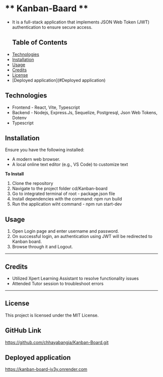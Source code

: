 # ** Kanban-Baard **

* It is a full-stack application that implements JSON Web Token (JWT) authentication to ensure secure access.

  ## Table of Contents 

- [Technologies](#Technologies)
- [Installation](#installation)
- [Usage](#usage)
- [Credits](#credits)
- [License](#license)
- [Deployed application](#Deployed application)

## **Technologies**
* Frontend - React, Vite, Typescript
* Backend - Nodejs, Express.Js, Sequelize, Postgresql, Json Web Tokens, Dotenv
* Typescript

## **Installation**
Ensure you have the following installed:
* A modern web browser.
* A local online text editor (e.g., VS Code) to customize text
  
**To Install**
 1. Clone the repository
 2. Navigate to the project folder cd/Kanban-board
 3. Go to integrated terminal of root - package.json file
 4. Install dependencies with the command: npm run build
 5. Run the application wiht command - npm run start-dev
 
## **Usage**
  1. Open Login page and enter username and password.
  2. On successful login, an authentication using JWT will be redirected to Kanban board.
  3. Browse through it and Logout.
---
## **Credits**
- Utilized Xpert Learning Assistant to resolve functionality issues
- Attended Tutor session to troubleshoot errors

---
## **License**
This project is licensed under the MIT License. 

## **GitHub Link**
https://github.com/chhayabangia/Kanban-Board.git

## **Deployed application**
https://kanban-board-iy3y.onrender.com

